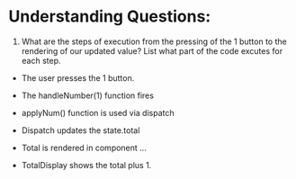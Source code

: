 # Understanding Questions:
1. What are the steps of execution from the pressing of the 1 button to the rendering of our updated value? List what part of the code excutes for each step.
* The user presses the 1 button.
* The handleNumber(1) function fires
* applyNum() function is used via dispatch
* Dispatch updates the state.total
* Total is rendered in <TotalDisplay /> component
...

* TotalDisplay shows the total plus 1.
